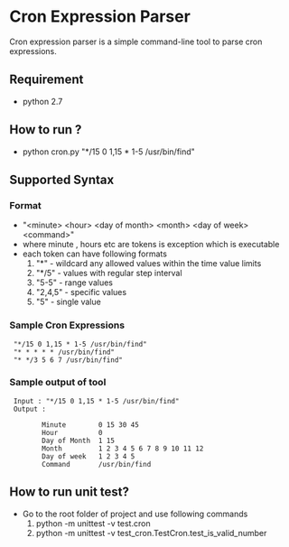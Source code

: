 # Cron Expression Parser

Cron expression parser is a simple command-line tool to parse cron expressions.

## Requirement
   - python 2.7

## How to run ?
   - python cron.py "*/15 0 1,15 * 1-5 /usr/bin/find"

## Supported Syntax
###  Format
   - "\<minute\> \<hour\> \<day of month\> \<month\> \<day of week\> \<command\>"
   - where minute , hours etc are tokens <command> is exception which is executable
   - each token can have following formats
        1. "*"     - wildcard any allowed values within the time value limits
        2. "*/5"   - values with regular step interval
        3. "5-5"   - range values
        4. "2,4,5" - specific values
        5. "5"     - single value

###  Sample Cron Expressions
     "*/15 0 1,15 * 1-5 /usr/bin/find"
     "* * * * * /usr/bin/find"
     "* */3 5 6 7 /usr/bin/find"
### Sample output of tool
     Input : "*/15 0 1,15 * 1-5 /usr/bin/find"
     Output :

            Minute        0 15 30 45
            Hour          0
            Day of Month  1 15
            Month         1 2 3 4 5 6 7 8 9 10 11 12
            Day of week   1 2 3 4 5
            Command       /usr/bin/find

## How to run unit test?
   - Go to the root folder of project and use following commands
       1. python  -m unittest -v test.cron
       2. python -m unittest  -v test_cron.TestCron.test_is_valid_number
